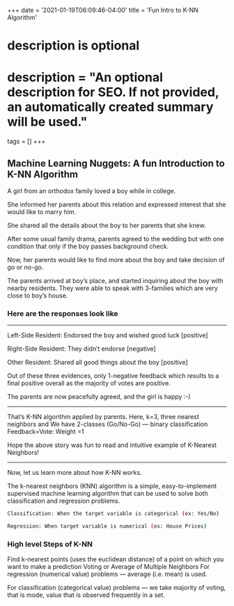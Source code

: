 +++
date = '2021-01-19T06:09:46-04:00'
title = 'Fun Intro to K-NN Algorithm'
#
# description is optional
#
# description = "An optional description for SEO. If not provided, an automatically created summary will be used."

tags = []
+++


## Machine Learning Nuggets: A fun Introduction to K-NN Algorithm

A girl from an orthodox family loved a boy while in college.

She informed her parents about this relation and expressed interest that she would like to marry him.

She shared all the details about the boy to her parents that she knew.

After some usual family drama, parents agreed to the wedding but with one condition that only if the boy passes background check.

Now, her parents would like to find more about the boy and take decision of go or no-go.

The parents arrived at boy’s place, and started inquiring about the boy with nearby residents.
They were able to speak with 3-families which are very close to boy’s house.

### Here are the responses look like

---
Left-Side Resident: Endorsed the boy and wished good luck [positive]

Right-Side Resident: They didn’t endorse [negative]

Other Resident: Shared all good things about the boy [positive]

Out of these three evidences, only 1-negative feedback which results to a final positive overall as the majority of votes are positive.

The parents are now peacefully agreed, and the girl is happy :-)

---
That’s K-NN algorithm applied by parents.
Here, k=3, three nearest neighbors and
We have 2-classes (Go/No-Go) — binary classification
Feedback=Vote: Weight =1

Hope the above story was fun to read and intuitive example of K-Nearest Neighbors!

---
Now, let us learn more about how K-NN works.

The k-nearest neighbors (KNN) algorithm is a simple, easy-to-implement supervised machine learning algorithm that can be used to solve both classification and regression problems.

```bash
Classification: When the target variable is categorical (ex: Yes/No)

Regression: When target variable is numerical (ex: House Prices)
```

### High level Steps of K-NN

Find k-nearest points (uses the euclidean distance) of a point on which you want to make a prediction
Voting or Average of Multiple Neighbors
For regression (numerical value) problems — average (i.e. mean) is used.

For classification (categorical value) problems — we take majority of voting, that is mode, value that is observed frequently in a set.